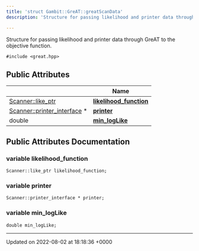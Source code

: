 ```yaml
---
title: 'struct Gambit::GreAT::greatScanData'
description: 'Structure for passing likelihood and printer data through GreAT to the objective function. '

---
```









Structure for passing likelihood and printer data through GreAT to the objective function. 


`#include <great.hpp>`

## Public Attributes

|                | Name           |
| -------------- | -------------- |
| [Scanner::like_ptr](/documentation/code/main/classes/classgambit_1_1scanner_1_1like__ptr/) | **[likelihood_function](/documentation/code/main/classes/structgambit_1_1great_1_1greatscandata/#variable-likelihood-function)**  |
| [Scanner::printer_interface](/documentation/code/main/namespaces/namespacegambit_1_1scanner/#typedef-printer-interface) * | **[printer](/documentation/code/main/classes/structgambit_1_1great_1_1greatscandata/#variable-printer)**  |
| double | **[min_logLike](/documentation/code/main/classes/structgambit_1_1great_1_1greatscandata/#variable-min-loglike)**  |

## Public Attributes Documentation

### variable likelihood_function

```
Scanner::like_ptr likelihood_function;
```


### variable printer

```
Scanner::printer_interface * printer;
```


### variable min_logLike

```
double min_logLike;
```


-------------------------------

Updated on 2022-08-02 at 18:18:36 +0000